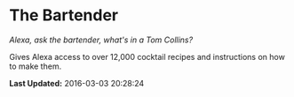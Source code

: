 # The Bartender
*Alexa, ask the bartender, what's in a Tom Collins?*

Gives Alexa access to over 12,000 cocktail recipes and instructions on how to make them.

**Last Updated:** 2016-03-03 20:28:24